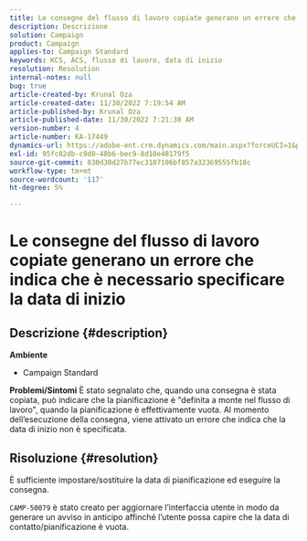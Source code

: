 ```yaml
---
title: Le consegne del flusso di lavoro copiate generano un errore che indica che è necessario specificare la data di inizio
description: Descrizione
solution: Campaign
product: Campaign
applies-to: Campaign Standard
keywords: KCS, ACS, flusso di lavoro, data di inizio
resolution: Resolution
internal-notes: null
bug: true
article-created-by: Krunal Oza
article-created-date: 11/30/2022 7:19:54 AM
article-published-by: Krunal Oza
article-published-date: 11/30/2022 7:21:30 AM
version-number: 4
article-number: KA-17449
dynamics-url: https://adobe-ent.crm.dynamics.com/main.aspx?forceUCI=1&pagetype=entityrecord&etn=knowledgearticle&id=5eea425e-7f70-ed11-9561-6045bd006a22
exl-id: 95fc02db-c9d0-48b6-bec9-8d10e48179f5
source-git-commit: 030d30d27b77ec3107106bf857a32369555fb18c
workflow-type: tm+mt
source-wordcount: '117'
ht-degree: 5%

---
```


# Le consegne del flusso di lavoro copiate generano un errore che indica che è necessario specificare la data di inizio

## Descrizione {#description}

<b>Ambiente</b>
- Campaign Standard



<b>Problemi/Sintomi</b>
È stato segnalato che, quando una consegna è stata copiata, può indicare che la pianificazione è &quot;definita a monte nel flusso di lavoro&quot;, quando la pianificazione è effettivamente vuota. Al momento dell’esecuzione della consegna, viene attivato un errore che indica che la data di inizio non è specificata.


## Risoluzione {#resolution}


È sufficiente impostare/sostituire la data di pianificazione ed eseguire la consegna.

`CAMP-50079` è stato creato per aggiornare l’interfaccia utente in modo da generare un avviso in anticipo affinché l’utente possa capire che la data di contatto/pianificazione è vuota.
